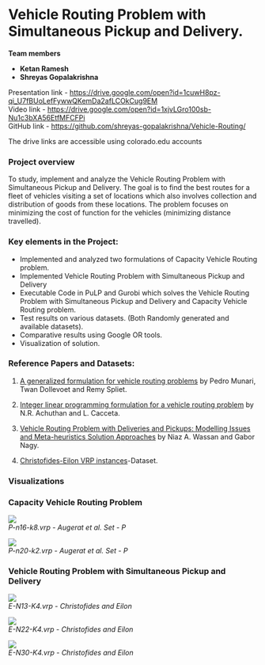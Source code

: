 # Vehicle Routing Problem with Simultaneous Pickup and Delivery.

**Team members**
 - **Ketan Ramesh**
 - **Shreyas Gopalakrishna**

Presentation link - https://drive.google.com/open?id=1cuwH8pz-qi_U7fBUoLefFywwQKemDa2afLCOkCug9EM <br/>
Video link - https://drive.google.com/open?id=1xjvLGro100sb-Nu1c3bXA56EtfMFCFPi <br/>
GitHub link - https://github.com/shreyas-gopalakrishna/Vehicle-Routing/<br/>

The drive links are accessible using colorado.edu accounts 

### **Project overview** <br/>
To study, implement and analyze the Vehicle Routing Problem with Simultaneous Pickup and Delivery. The goal is to find the best routes for a fleet of vehicles visiting a set of locations which also involves collection and distribution of goods from these locations. The problem focuses on minimizing the cost of function for the vehicles (minimizing distance travelled).

### Key elements in the Project:

 - Implemented and analyzed two formulations of Capacity Vehicle Routing problem.
 - Implemented Vehicle Routing Problem with Simultaneous Pickup and Delivery
 - Executable Code in PuLP and Gurobi which solves the Vehicle Routing Problem with Simultaneous Pickup and Delivery and Capacity Vehicle Routing problem.
 - Test results on various datasets. (Both Randomly generated and available datasets).
 - Comparative results using Google OR tools.
 - Visualization of solution.

### Reference Papers and Datasets:
1.  [A generalized formulation for vehicle routing problems](https://arxiv.org/pdf/1606.01935.pdf) by Pedro Munari, Twan Dollevoet and Remy Spliet.
    
2.  [Integer linear programming formulation for a vehicle routing problem](https://doi.org/10.1016/0377-2217(91)90338-V) by N.R. Achuthan and L. Cacceta.
    
3.  [Vehicle Routing Problem with Deliveries and Pickups: Modelling Issues and Meta-heuristics Solution Approaches](https://core.ac.uk/download/pdf/19477982.pdf)  by Niaz A. Wassan and Gabor Nagy.
4. [Christofides-Eilon VRP instances](http://neo.lcc.uma.es/vrp/vrp-instances/capacitated-vrp-instances/)-Dataset.


### Visualizations

### Capacity Vehicle Routing Problem
![](https://github.com/shreyas-gopalakrishna/Vehicle-Routing/blob/master/Images/CVRP_1.png)<br/>
*P-n16-k8.vrp - Augerat et al. Set - P* <br/>

![](https://github.com/shreyas-gopalakrishna/Vehicle-Routing/blob/master/Images/CVRP_2.png)<br/>
*P-n20-k2.vrp - Augerat et al. Set - P* <br/>

### Vehicle Routing Problem with Simultaneous Pickup and Delivery
![](https://github.com/shreyas-gopalakrishna/Vehicle-Routing/blob/master/Images/VRPSPD_1.png)<br/>
*E-N13-K4.vrp - Christofides and Eilon* <br/>

![](https://github.com/shreyas-gopalakrishna/Vehicle-Routing/blob/master/Images/VRPSPD_2.png)<br/>
*E-N22-K4.vrp - Christofides and Eilon* <br/>

![](https://github.com/shreyas-gopalakrishna/Vehicle-Routing/blob/master/Images/VRPSPD_3.png)<br/>
*E-N30-K4.vrp - Christofides and Eilon* <br/>

